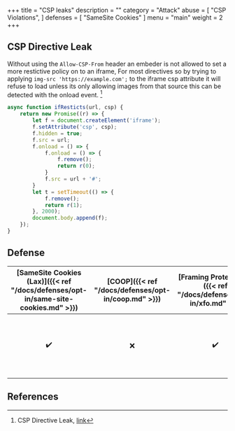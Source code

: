 +++
title = "CSP leaks"
description = ""
category = "Attack"
abuse = [
    "CSP Violations",
]
defenses = [
    "SameSite Cookies"
]
menu = "main"
weight = 2
+++

## CSP Directive Leak

Without using the `Allow-CSP-From` header an embeder is not allowed to set a more restictive policy on to an iframe,
For most directives so by trying to applying `img-src 'https://example.com';` to the iframe csp attribute it will refuse to load unless its only allowing images from that source this can be detected with the onload event.  [^directive-demo]

```javascript
async function ifResticts(url, csp) {
    return new Promise((r) => {
        let f = document.createElement('iframe');
        f.setAttribute('csp', csp);
        f.hidden = true;
        f.src = url;
        f.onload = () => {
            f.onload = () => {
                f.remove();
                return r(0);
            }
            f.src = url + '#';
        }
        let t = setTimeout(() => {
            f.remove();
            return r(1);
        }, 2000);
        document.body.append(f);
    });
}
```

## Defense

| [SameSite Cookies (Lax)]({{< ref "/docs/defenses/opt-in/same-site-cookies.md" >}}) | [COOP]({{< ref "/docs/defenses/opt-in/coop.md" >}}) | [Framing Protections]({{< ref "/docs/defenses/opt-in/xfo.md" >}}) |                                          [Isolation Policies]({{< ref "/docs/defenses/isolation-policies" >}})                                           |
| :--------------------------------------------------------------------------------: | :-------------------------------------------------: | :---------------------------------------------------------------: | :------------------------------------------------------------------------------------------------------------------------------------------------------: |
|                                         ✔️                                         |                         ❌                          |                                ✔️                                 | [RIP]({{< ref "/docs/defenses/isolation-policies/resource-isolation" >}}) 🔗 [NIP]({{< ref "/docs/defenses/isolation-policies/navigation-isolation" >}}) |
## References

[^directive-demo]: CSP Directive Leak, [link](https://xsinator.com/testing.html#CSP%20Directive%20Leak)
